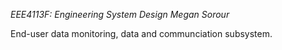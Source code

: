 *EEE4113F: Engineering System Design*
*Megan Sorour*

End-user data monitoring, data and communciation subsystem.
